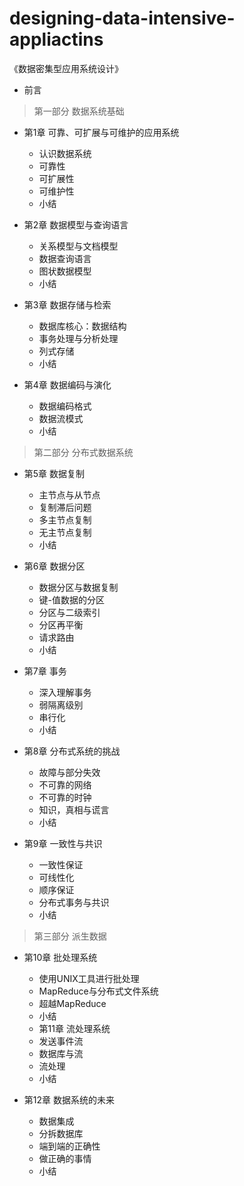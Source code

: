 # designing-data-intensive-appliactins

《数据密集型应用系统设计》

- 前言

> 第一部分 数据系统基础

- 第1章 可靠、可扩展与可维护的应用系统
  - 认识数据系统
  - 可靠性
  - 可扩展性
  - 可维护性
  - 小结

- 第2章 数据模型与查询语言
  - 关系模型与文档模型
  - 数据查询语言
  - 图状数据模型 
  - 小结

- 第3章 数据存储与检索
  - 数据库核心：数据结构
  - 事务处理与分析处理
  - 列式存储
  - 小结

- 第4章 数据编码与演化
  - 数据编码格式
  - 数据流模式
  - 小结

> 第二部分 分布式数据系统

- 第5章 数据复制  
  - 主节点与从节点
  - 复制滞后问题
  - 多主节点复制
  - 无主节点复制
  - 小结

- 第6章 数据分区
  - 数据分区与数据复制
  - 键-值数据的分区
  - 分区与二级索引
  - 分区再平衡
  - 请求路由
  - 小结

- 第7章 事务
  - 深入理解事务
  - 弱隔离级别
  - 串行化
  - 小结

- 第8章 分布式系统的挑战
  - 故障与部分失效
  - 不可靠的网络
  - 不可靠的时钟
  - 知识，真相与谎言
  - 小结

- 第9章 一致性与共识
  - 一致性保证
  - 可线性化
  - 顺序保证
  - 分布式事务与共识
  - 小结

> 第三部分 派生数据

- 第10章 批处理系统
  - 使用UNIX工具进行批处理
  - MapReduce与分布式文件系统
  - 超越MapReduce
  - 小结
  - 第11章 流处理系统  
  - 发送事件流
  - 数据库与流
  - 流处理
  - 小结

- 第12章 数据系统的未来  
  - 数据集成
  - 分拆数据库
  - 端到端的正确性
  - 做正确的事情
  - 小结
